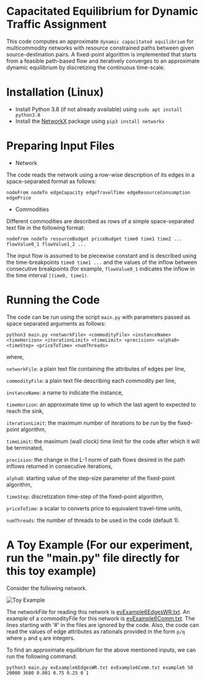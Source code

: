 # Capacitated Equilibrium for Dynamic Traffic Assignment
This code computes an approximate `dynamic capacitated equilibrium` for multicommodity networks with resource
constrained paths between given source-destination pairs. A fixed-point algorithm is implemented that
starts from a feasible path-based flow and iteratively converges to an approximate dynamic equilibrium by discretizing
the continuous time-scale.

# Installation (Linux)
* Install Python 3.8 (if not already available) using `sudo apt install python3.8`
* Install the [NetworkX](https://networkx.org/) package using `pip3 install networkx`

# Preparing Input Files
* Network

The code reads the network using a row-wise description of its edges in a space-separated format as follows:

`nodeFrom nodeTo edgeCapacity edgeTravelTime edgeResourceConsumption edgePrice`

* Commodities

Different commodities are described as rows of a simple space-separated text file in the following format:

`nodeFrom nodeTo resourceBudget priceBudget time0 time1 time2 ... flowValue0_1 flowValue1_2 ...`

The input flow is assumed to be piecewise constant and is described using the time-breakpoints `time0 time1 ...`
and the values of the inflow between consecutive breakpoints (for example, `flowValue0_1` indicates the inflow
in the time interval `[time0, time1)`.


# Running the Code
The code can be run using the script `main.py` with parameters passed as space separated arguments as follows:

`python3 main.py <networkFile> <commodityFile> <instanceName> <timeHorizon> <iterationLimit> <timeLimit> <precision> <alpha0> <timeStep> <priceToTime> <numThreads>`

where,

`networkFile`: a plain text file containing the attributes of edges per line,

`commodityFile`: a plain text file describing each commodity per line,

`instanceName`: a name to indicate the instance,

`timeHorizon`: an approximate time up to which the last agent to expected to reach the sink,

`iterationLimit`: the maximum number of iterations to be run by the fixed-point algorithm,

`timeLimit`: the maximum (wall clock) time limit for the code after which it will be terminated,

`precision`: the change in the L-1 norm of path flows desired in the path inflows returned in consecutive iterations,

`alpha0`: starting value of the step-size parameter of the fixed-point algorithm,

`timeStep`: discretization time-step of the fixed-point algorithm,

`priceToTime`: a scalar to converts price to equivalent travel-time units,

`numThreads`: the number of threads to be used in the code (default 1).


# A Toy Example (For our experiment, run the "main.py" file directly for this toy example)

Consider the following network.

![Toy Example](examples/toyExamples/evExample6.png)

The networkFile for reading this network is [evExample6EdgesWR.txt](examples/toyExamples/evExample6EdgesWR.txt). An example of a commodityFile for this network is <a href="examples/toyExamples/evExample6Comm.txt" target="_blank"> evExample6Comm.txt</a>. The lines starting with '#' in the files are ignored by the code. Also, the code can read the values of edge attributes as rationals provided in the form `p/q` where `p` and `q` are integers.

To find an approximate equilibrium for the above mentioned inputs, we can run the following command:

`python3 main.py evExample6EdgesWR.txt evExample6Comm.txt example6 50 20000 3600 0.001 0.75 0.25 0 1`


